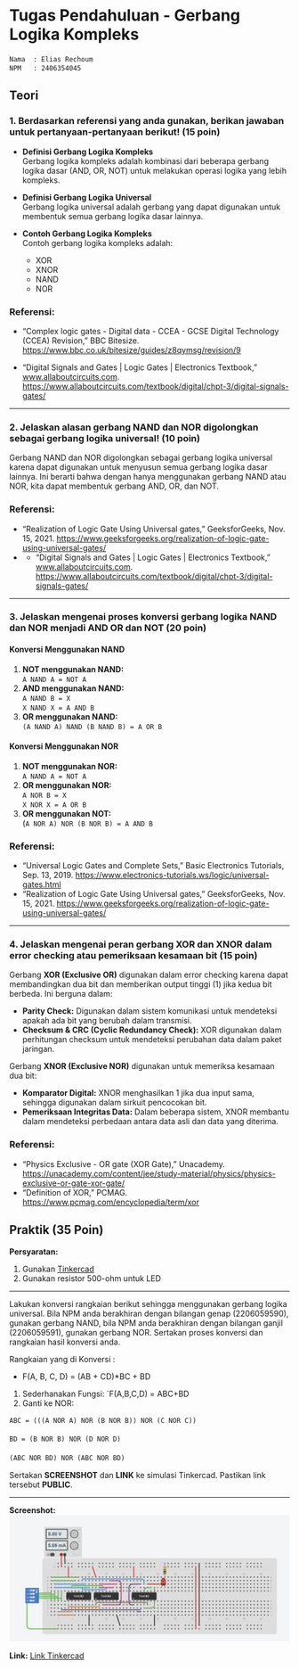 # Tugas Pendahuluan - Gerbang Logika Kompleks

```
Nama  : Elias Rechoum
NPM   : 2406354045
```

## Teori

### 1. Berdasarkan referensi yang anda gunakan, berikan jawaban untuk pertanyaan-pertanyaan berikut! (15 poin)

- **Definisi Gerbang Logika Kompleks**  
  Gerbang logika kompleks adalah kombinasi dari beberapa gerbang logika dasar (AND, OR, NOT) untuk melakukan operasi logika yang lebih kompleks.

- **Definisi Gerbang Logika Universal**  
  Gerbang logika universal adalah gerbang yang dapat digunakan untuk membentuk semua gerbang logika dasar lainnya.

- **Contoh Gerbang Logika Kompleks**  
  Contoh gerbang logika kompleks adalah:  

  - XOR
  - XNOR
  - NAND
  - NOR

### Referensi:  

- “Complex logic gates - Digital data - CCEA - GCSE Digital Technology (CCEA) Revision,” BBC Bitesize. https://www.bbc.co.uk/bitesize/guides/z8qymsg/revision/9

- “Digital Signals and Gates | Logic Gates | Electronics Textbook,” www.allaboutcircuits.com. https://www.allaboutcircuits.com/textbook/digital/chpt-3/digital-signals-gates/

---

### 2. Jelaskan alasan gerbang NAND dan NOR digolongkan sebagai gerbang logika universal! (10 poin)

Gerbang NAND dan NOR digolongkan sebagai gerbang logika universal karena dapat digunakan untuk menyusun semua gerbang logika dasar lainnya. Ini berarti bahwa dengan hanya menggunakan gerbang NAND atau NOR, kita dapat membentuk gerbang AND, OR, dan NOT.

### Referensi:  

- “Realization of Logic Gate Using Universal gates,” GeeksforGeeks, Nov. 15, 2021. https://www.geeksforgeeks.org/realization-of-logic-gate-using-universal-gates/
- - “Digital Signals and Gates | Logic Gates | Electronics Textbook,” www.allaboutcircuits.com. https://www.allaboutcircuits.com/textbook/digital/chpt-3/digital-signals-gates/
‌


---

### 3. Jelaskan mengenai proses konversi gerbang logika NAND dan NOR menjadi AND OR dan NOT (20 poin)

#### **Konversi Menggunakan NAND**

1. **NOT menggunakan NAND:**  
`A NAND A = NOT A`
2. **AND menggunakan NAND:**  
`A NAND B = X`  
`X NAND X = A AND B`
3. **OR menggunakan NAND:**  
`(A NAND A) NAND (B NAND B) = A OR B`

#### **Konversi Menggunakan NOR**

1. **NOT menggunakan NOR:**  
`A NAND A = NOT A`
2. **OR menggunakan NOR:**  
`A NOR B = X`  
`X NOR X = A OR B`
3. **OR menggunakan NOT:**  
(`A NOR A) NOR (B NOR B) = A AND B`


### Referensi:  
- “Universal Logic Gates and Complete Sets,” Basic Electronics Tutorials, Sep. 13, 2019. https://www.electronics-tutorials.ws/logic/universal-gates.html
- “Realization of Logic Gate Using Universal gates,” GeeksforGeeks, Nov. 15, 2021. https://www.geeksforgeeks.org/realization-of-logic-gate-using-universal-gates/

---

### 4. Jelaskan mengenai peran gerbang XOR dan XNOR dalam error checking atau pemeriksaan kesamaan bit (15 poin)

Gerbang **XOR (Exclusive OR)** digunakan dalam error checking karena dapat membandingkan dua bit dan memberikan output tinggi (1) jika kedua bit berbeda. Ini berguna dalam:
- **Parity Check:** Digunakan dalam sistem komunikasi untuk mendeteksi apakah ada bit yang berubah dalam transmisi.  
- **Checksum & CRC (Cyclic Redundancy Check):** XOR digunakan dalam perhitungan checksum untuk mendeteksi perubahan data dalam paket jaringan.

Gerbang **XNOR (Exclusive NOR)** digunakan untuk memeriksa kesamaan dua bit:
- **Komparator Digital:** XNOR menghasilkan 1 jika dua input sama, sehingga digunakan dalam sirkuit pencocokan bit.  
- **Pemeriksaan Integritas Data:** Dalam beberapa sistem, XNOR membantu dalam mendeteksi perbedaan antara data asli dan data yang diterima.


### Referensi:  
- “Physics Exclusive - OR gate (XOR Gate),” Unacademy. https://unacademy.com/content/jee/study-material/physics/physics-exclusive-or-gate-xor-gate/
- “Definition of XOR,” PCMAG. https://www.pcmag.com/encyclopedia/term/xor
‌

## Praktik (35 Poin)

**Persyaratan:**
1. Gunakan [Tinkercad](https://www.tinkercad.com)  
2. Gunakan resistor 500-ohm untuk LED  

---

Lakukan konversi rangkaian berikut sehingga menggunakan gerbang logika universal. Bila NPM anda berakhiran dengan bilangan genap (2206059590), gunakan gerbang NAND, bila NPM anda berakhiran dengan bilangan ganjil (2206059591), gunakan gerbang NOR. Sertakan proses konversi dan rangkaian hasil konversi anda.

Rangkaian yang di Konversi :
- F(A, B, C, D) = (AB + CD)*BC + BD

1. Sederhanakan Fungsi: `F(A,B,C,D) = ABC+BD
2. Ganti ke NOR: 

```txt
ABC = (((A NOR A) NOR (B NOR B)) NOR (C NOR C))

BD = (B NOR B) NOR (D NOR D)

(ABC NOR BD) NOR (ABC NOR BD)
```

Sertakan **SCREENSHOT** dan **LINK** ke simulasi Tinkercad. Pastikan link tersebut **PUBLIC**.

---

**Screenshot:**  
![alt text](https://raw.githubusercontent.com/c0ldlasagna/DSD/refs/heads/master/Week%204/image-1.png)

**Link:** [Link Tinkercad](https://www.tinkercad.com/things/doI6XOzW5zn-elias-2406354045)  

